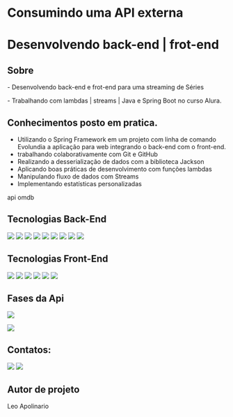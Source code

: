 <h1>Consumindo uma API externa </h1>
<h1>Desenvolvendo back-end | frot-end </h1>


<h2> Sobre</h2>
 <p> - Desenvolvendo back-end e frot-end para uma streaming de Séries</p>
 <p> - Trabalhando com lambdas | streams | Java e Spring Boot no curso Alura.</p>

## Conhecimentos posto em pratica.

- Utilizando o Spring Framework em um projeto com linha de comando
  Evolundia a aplicação para web integrando o back-end com o front-end.
- trabalhando colaborativamente com Git e GitHub
- Realizando a desserialização de dados com a biblioteca Jackson
- Aplicando boas práticas de desenvolvimento com funções lambdas
- Manipulando fluxo de dados com Streams
- Implementando estatísticas personalizadas

api omdb

##  Tecnologias Back-End
<div>
  <img src="https://img.shields.io/badge/intellij-4B0082?style=for-the-badge&logo=intellij-idea&logoColor=black">
  <img src="https://img.shields.io/badge/Java-D14836?style=for-the-badge&logo=java&logoColor=black">
  <img src="https://img.shields.io/badge/Spring Boot-239120?&style=for-the-badge&logo=Spring-Boot&logoColor=black">
  <img src="https://img.shields.io/badge/api omdb-483D8B?style=for-the-badge&logo=apikey&logoColor=black">
  <img src="https://img.shields.io/badge/Api chatGPT-708090?style=for-the-badge&logo=openai&logoColor=black">
  <img src="https://img.shields.io/badge/Github-F7DF1E?style=for-the-badge&logo=Git&logoColor=black">
  <img src="https://img.shields.io/badge/Git-FF3300?style=for-the-badge&logo=Git&logoColor=black"> 
  <img src="https://img.shields.io/badge/postgres-00BFFF?style=for-the-badge&logo=Postgres&logoColor=black">
  <img src="https://img.shields.io/badge/insomnia-9900FF?style=for-the-badge&logo=insomnia&logoColor=black">
  
  ##  Tecnologias Front-End
  
  <img src="https://img.shields.io/badge/vscode-00BFFF?style=for-the-badge&logo=visualstudio&logoColor=black">
  <img src="https://img.shields.io/badge/HTML-239120?style=for-the-badge&logo=html5&logoColor=white">
  <img src="https://img.shields.io/badge/CSS-008B8B?&style=for-the-badge&logo=css3&logoColor=white">
  <img src="https://img.shields.io/badge/JavaScript-F7DF1E?style=for-the-badge&logo=javascript&logoColor=black">
  <img src="https://img.shields.io/badge/Github-808080?style=for-the-badge&logo=Github&logoColor=black">
  <img src="https://img.shields.io/badge/Git-FF3300?style=for-the-badge&logo=Git&logoColor=black">
  
  ## Fases da Api
</div>
<p align="right , float: right">
<img loading="lazy" src="http://img.shields.io/static/v1?label=STATUS&message=Back-End%20EM-Desenvolvimento&color=GREEN&style=for-the-badge"/>
</p>
<p align="right , float: right">
<img loading="lazy" src="http://img.shields.io/static/v1?label=STATUS&message=Front-End%20EM-Desenvolvimento&color=F7DF1E&style=for-the-badge"/>
</p>


## Contatos:

<div>
<a href = "leosantosap@outlook.com"><img loading="lazy" src="https://img.shields.io/badge/outlook-D14836?style=for-the-badge&logo=outlook&logoColor=white" target="_blank"></a>
<a href="https://www.linkedin.com/in/leobaldo-apolinario" target="_blank"><img loading="lazy" src="https://img.shields.io/badge/-LinkedIn-%230077B5?style=for-the-badge&logo=linkedin&logoColor=white" target="_blank"></a> 

</div>

## Autor de projeto

Leo Apolinario
